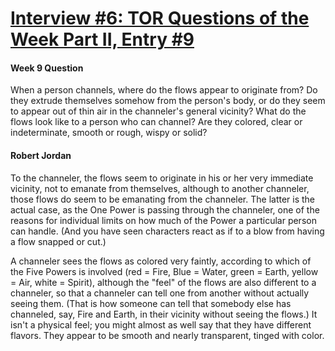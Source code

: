 # [Interview #6: TOR Questions of the Week Part II, Entry #9](https://www.theoryland.com/intvmain.php?i=6#9)

#### Week 9 Question

When a person channels, where do the flows appear to originate from? Do they extrude themselves somehow from the person's body, or do they seem to appear out of thin air in the channeler's general vicinity? What do the flows look like to a person who can channel? Are they colored, clear or indeterminate, smooth or rough, wispy or solid?

#### Robert Jordan

To the channeler, the flows seem to originate in his or her very immediate vicinity, not to emanate from themselves, although to another channeler, those flows do seem to be emanating from the channeler. The latter is the actual case, as the One Power is passing through the channeler, one of the reasons for individual limits on how much of the Power a particular person can handle. (And you have seen characters react as if to a blow from having a flow snapped or cut.)

A channeler sees the flows as colored very faintly, according to which of the Five Powers is involved (red = Fire, Blue = Water, green = Earth, yellow = Air, white = Spirit), although the "feel" of the flows are also different to a channeler, so that a channeler can tell one from another without actually seeing them. (That is how someone can tell that somebody else has channeled, say, Fire and Earth, in their vicinity without seeing the flows.) It isn't a physical feel; you might almost as well say that they have different flavors. They appear to be smooth and nearly transparent, tinged with color.

